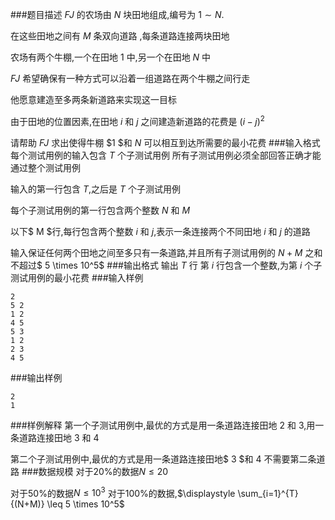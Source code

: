 ###题目描述
$FJ$ 的农场由 $N$ 块田地组成,编号为 $1 \sim N$.

在这些田地之间有 $M$ 条双向道路 ,每条道路连接两块田地

农场有两个牛棚,一个在田地 $1$ 中,另一个在田地 $N$ 中

$FJ$ 希望确保有一种方式可以沿着一组道路在两个牛棚之间行走

他愿意建造至多两条新道路来实现这一目标

由于田地的位置因素,在田地 $i$ 和 $j$ 之间建造新道路的花费是 $(i−j)^2$

请帮助 $FJ$ 求出使得牛棚 $1 $和 $N$ 可以相互到达所需要的最小花费
###输入格式
每个测试用例的输入包含 $T$ 个子测试用例
所有子测试用例必须全部回答正确才能通过整个测试用例

输入的第一行包含 $T$,之后是 $T$ 个子测试用例

每个子测试用例的第一行包含两个整数 $N$ 和 $M$

以下$ M $行,每行包含两个整数 $i$ 和 $j$,表示一条连接两个不同田地 $i$ 和 $j$ 的道路

输入保证任何两个田地之间至多只有一条道路,并且所有子测试用例的 $N+M$ 之和不超过$ 5 \times 10^5$
###输出格式
输出 $T$ 行
第 $i$ 行包含一个整数,为第 $i$ 个子测试用例的最小花费
###输入样例
```
2
5 2
1 2
4 5
5 3
1 2
2 3
4 5
```
###输出样例
```
2
1
```
###样例解释
第一个子测试用例中,最优的方式是用一条道路连接田地 $2$ 和 $3$,用一条道路连接田地 $3$ 和 $4$

第二个子测试用例中,最优的方式是用一条道路连接田地$ 3 $和 $4$
不需要第二条道路
###数据规模
对于$20\%$的数据$N \leq 20$

对于$50\%$的数据$N \leq 10^3$
对于$100\%$的数据,$\displaystyle \sum_{i=1}^{T} {(N+M)} \leq 5 \times 10^5$